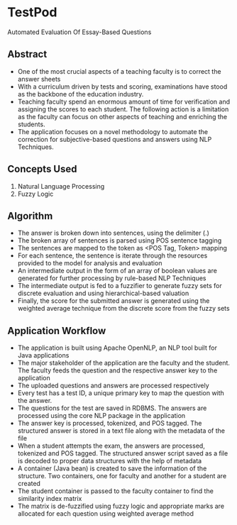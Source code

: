 # TestPod
Automated Evaluation Of Essay-Based Questions

## Abstract

- One of the most crucial aspects of a teaching faculty is to correct the answer sheets
- With a curriculum driven by tests and scoring, examinations have stood as the backbone of the education industry.
- Teaching faculty spend an enormous amount of time for verification and assigning the scores to each student. The following action is a limitation as the faculty can focus on other aspects of teaching and enriching the students.
- The application focuses on a novel methodology to automate the correction for subjective-based questions and answers using NLP Techniques.

## Concepts Used

1. Natural Language Processing
2. Fuzzy Logic

## Algorithm

- The answer is broken down into
sentences, using the delimiter (.)
- The broken array of sentences is
parsed using POS sentence tagging
- The sentences are mapped to the
token as <POS Tag, Token> mapping
- For each sentence, the sentence is
iterate through the resources
provided to the model for analysis and
evaluation
- An intermediate output in the form
of an array of boolean values are generated for further processing by rule-based NLP Techniques
- The intermediate output is fed to a fuzzifier to generate fuzzy sets for
discrete evaluation and using hierarchical-based valuation
- Finally, the score for the submitted answer is generated using the
weighted average technique from the discrete score from the fuzzy sets

## Application Workflow

- The application is built using Apache OpenNLP, an NLP tool built for Java
applications
- The major stakeholder of the application are the faculty and the
student. The faculty feeds the question and the respective answer key to
the application
- The uploaded questions and answers are processed
respectively
- Every test has a test ID, a unique primary key to map the
question with the answer.
- The questions for the test are saved in
RDBMS. The answers are processed using the core NLP package in the
application
- The answer key is processed, tokenized, and POS tagged. The
structured answer is stored in a text file along with the metadata of the
file
- When a student attempts the exam, the answers are processed,
tokenized and POS tagged. The structured answer script saved as a file is
decoded to proper data structures with the help of metadata
- A container (Java bean) is created to save the information of the structure. Two
containers, one for faculty and another for a student are created
- The student container is passed to the faculty container to find the similarity index
matrix
- The matrix is de-fuzzified using fuzzy logic and appropriate marks
are allocated for each question using weighted average method
